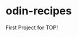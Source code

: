 # odin-recipes
First Project for TOP! 
<!-- This is my first project for The Odin Project. I'm really excited to build my first website and apply the basic HTML I have learnt over the last few days.-->
